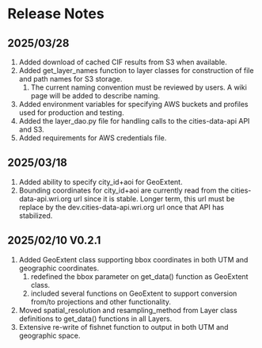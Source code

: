 # Release Notes

## 2025/03/28
1. Added download of cached CIF results from S3 when available.
2. Added get_layer_names function to layer classes for construction of file and path names for S3 storage.
   1. The current naming convention must be reviewed by users. A wiki page will be added to describe naming.
3. Added environment variables for specifying AWS buckets and profiles used for production and testing.
4. Added the layer_dao.py file for handling calls to the cities-data-api API and S3.
5. Added requirements for AWS credentials file.

## 2025/03/18
1. Added ability to specify city_id+aoi for GeoExtent.
2. Bounding coordinates for city_id+aoi are currently read from the cities-data-api.wri.org url since it is stable. Longer term, this url must be replace by the dev.cities-data-api.wri.org url once that API has stabilized.

## 2025/02/10 V0.2.1
1. Added GeoExtent class supporting bbox coordinates in both UTM and geographic coordinates.
   1. redefined the bbox parameter on get_data() function as GeoExtent class.
   2. included several functions on GeoExtent to support conversion from/to projections and other functionality.
2. Moved spatial_resolution and resampling_method from Layer class definitions to get_data() functions in all Layers.
3. Extensive re-write of fishnet function to output in both UTM and geographic space.

